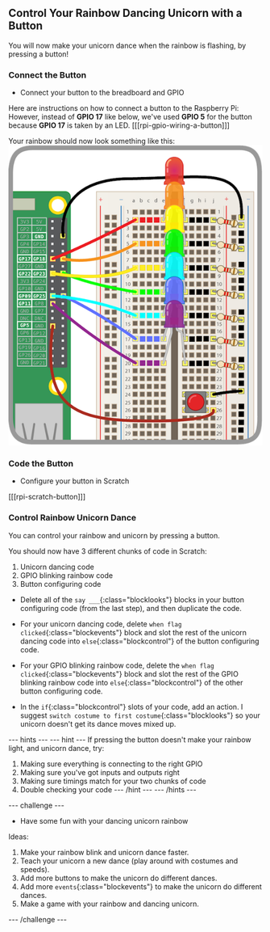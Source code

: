 ## Control Your Rainbow Dancing Unicorn with a Button

You will now make your unicorn dance when the rainbow is flashing, by pressing a button!

### Connect the Button

+ Connect your button to the breadboard and GPIO

Here are instructions on how to connect a button to the Raspberry Pi:
However, instead of **GPIO 17** like below, we've used **GPIO 5** for the button because **GPIO 17** is taken by an LED.
[[[rpi-gpio-wiring-a-button]]]

Your rainbow should now look something like this:
![Rainbow with Button](images/rainbowbutton.png)

### Code the Button

+ Configure your button in Scratch

[[[rpi-scratch-button]]]

### Control Rainbow Unicorn Dance

You can control your rainbow and unicorn by pressing a button.

You should now have 3 different chunks of code in Scratch:
1) Unicorn dancing code
2) GPIO blinking rainbow code
3) Button configuring code

+ Delete all of the `say ___`{:class="blocklooks"} blocks in your button configuring code (from the last step), and then duplicate the code.

+ For your unicorn dancing code, delete `when flag clicked`{:class="blockevents"} block and slot the rest of the unicorn dancing code into `else`{:class="blockcontrol"} of the button configuring code.

+ For your GPIO blinking rainbow code, delete the `when flag clicked`{:class="blockevents"} block and slot the rest of the GPIO blinking rainbow code into `else`{:class="blockcontrol"} of the other button configuring code.

+ In the `if`{:class="blockcontrol"} slots of your code, add an action. I suggest `switch costume to first costume`{:class="blocklooks"} so your unicorn doesn't get its dance moves mixed up.

--- hints ---
--- hint ---
If pressing the button doesn't make your rainbow light, and unicorn dance, try:
1) Making sure everything is connecting to the right GPIO
2) Making sure you've got inputs and outputs right
3) Making sure timings match for your two chunks of code
4) Double checking your code
--- /hint ---
--- /hints ---


--- challenge ---

+ Have some fun with your dancing unicorn rainbow

Ideas:
1) Make your rainbow blink and unicorn dance faster.
2) Teach your unicorn a new dance (play around with costumes and speeds).
3) Add more buttons to make the unicorn do different dances.
4) Add more `events`{:class="blockevents"} to make the unicorn do different dances.
5) Make a game with your rainbow and dancing unicorn.

--- /challenge ---
